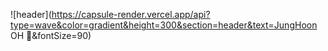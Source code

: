 ![header](https://capsule-render.vercel.app/api?type=wave&color=gradient&height=300&section=header&text=JungHoon OH 👋&fontSize=90)
